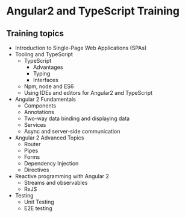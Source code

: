 # Angular2 and TypeScript Training

## Training topics

- Introduction to Single-Page Web Applications (SPAs)
- Tooling and TypeScript
  - TypeScript
    - Advantages
    - Typing
    - Interfaces
  - Npm, node and ES6
  - Using IDEs and editors for Angular2 and TypeScript
- Angular 2 Fundamentals
  - Components
  - Annotations
  - Two-way data binding and displaying data
  - Services
  - Async and server-side communication
- Angular 2 Advanced Topics
  - Router
  - Pipes
  - Forms
  - Dependency Injection
  - Directives
- Reactive programming with Angular 2
  - Streams and observables
  - RxJS
- Testing
  - Unit Testing
  - E2E testing
  